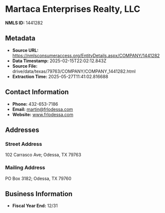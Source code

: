 # Martaca Enterprises Realty, LLC

**NMLS ID:** 1441282

## Metadata
- **Source URL:** https://nmlsconsumeraccess.org/EntityDetails.aspx/COMPANY/1441282
- **Data Timestamp:** 2025-02-15T22:02:12.843Z
- **Source File:** drive/data/texas/79763/COMPANY/COMPANY_1441282.html
- **Extraction Time:** 2025-05-27T11:41:02.816688

## Contact Information
- **Phone:** 432-653-7186
- **Email:** martin@frlodessa.com
- **Website:** www.frlodessa.com

## Addresses
### Street Address
102 Carrasco Ave; Odessa, TX 79763

### Mailing Address
PO Box 3182; Odessa, TX 79760

## Business Information
- **Fiscal Year End:** 12/31
